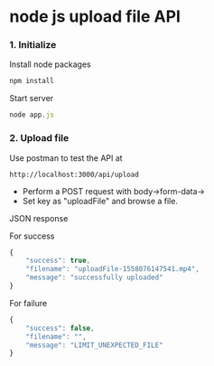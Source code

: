 # node js upload file API

### 1. Initialize

Install node packages

```javascript
npm install
```

Start server

```javascript
node app.js
```

### 2. Upload file

Use postman to test the API at

```
http://localhost:3000/api/upload
```

+ Perform a POST request with body->form-data->
+ Set key as "uploadFile" and browse a file.

JSON response

For success
```javascript
{
    "success": true,
    "filename": "uploadFile-1558076147541.mp4",
    "message": "successfully uploaded"
}
```

For failure
```javascript
{
    "success": false,
    "filename": "",
    "message": "LIMIT_UNEXPECTED_FILE"
}
```

